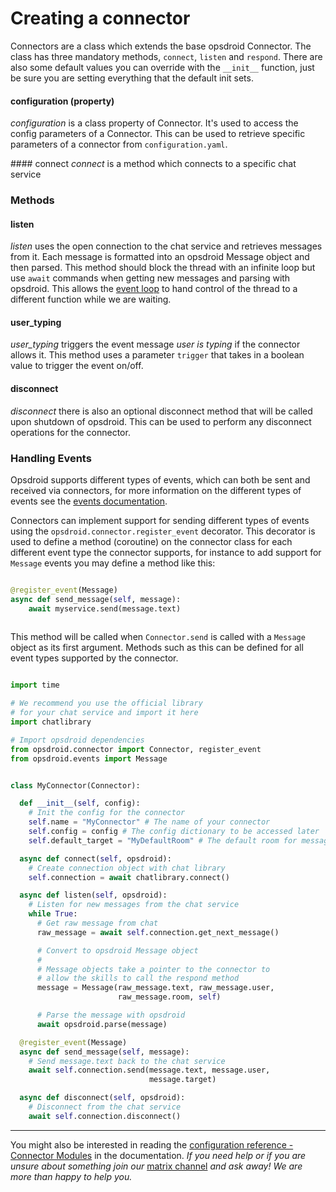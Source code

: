 # Creating a connector

Connectors are a class which extends the base opsdroid Connector. The class has three mandatory methods, `connect`, `listen` and `respond`. There are also some default values you can override with the `__init__` function, just be sure you are setting everything that the default init sets.

#### configuration  (property)
*configuration* is a class property of Connector. It's used to access the config parameters of a Connector. This can be used to retrieve specific parameters of a connector from `configuration.yaml`.

#### connect
*connect* is a method which connects to a specific chat service

### Methods

#### listen
*listen* uses the open connection to the chat service and retrieves messages from it. Each message is formatted into an opsdroid Message object and then parsed. This method should block the thread with an infinite loop but use `await` commands when getting new messages and parsing with opsdroid. This allows the [event loop](https://docs.python.org/3/library/asyncio-eventloop.html) to hand control of the thread to a different function while we are waiting.

#### user_typing
*user_typing* triggers the event message *user is typing* if the connector allows it. This method uses a parameter `trigger` that takes in a boolean value to trigger the event on/off.

#### disconnect
*disconnect* there is also an optional disconnect method that will be called upon shutdown of opsdroid. This can be used to perform any disconnect operations for the connector.


### Handling Events

Opsdroid supports different types of events, which can both be sent and received via connectors, for more information on the different types of events see the [events documentation](/events.md).


Connectors can implement support for sending different types of events using the `opsdroid.connector.register_event` decorator.
This decorator is used to define a method (coroutine) on the connector class for each different event type the connector supports, for instance to add support for `Message` events you may define a method like this:

```python

@register_event(Message)
async def send_message(self, message):
    await myservice.send(message.text)
    
```

This method will be called when `Connector.send` is called with a `Message` object as its first argument. Methods such as this can be defined for all event types supported by the connector.

```python

import time

# We recommend you use the official library
# for your chat service and import it here
import chatlibrary

# Import opsdroid dependencies
from opsdroid.connector import Connector, register_event
from opsdroid.events import Message


class MyConnector(Connector):

  def __init__(self, config):
    # Init the config for the connector
    self.name = "MyConnector" # The name of your connector
    self.config = config # The config dictionary to be accessed later
    self.default_target = "MyDefaultRoom" # The default room for messages to go

  async def connect(self, opsdroid):
    # Create connection object with chat library
    self.connection = await chatlibrary.connect()

  async def listen(self, opsdroid):
    # Listen for new messages from the chat service
    while True:
      # Get raw message from chat
      raw_message = await self.connection.get_next_message()

      # Convert to opsdroid Message object
      #
      # Message objects take a pointer to the connector to
      # allow the skills to call the respond method
      message = Message(raw_message.text, raw_message.user,
                        raw_message.room, self)

      # Parse the message with opsdroid
      await opsdroid.parse(message)

  @register_event(Message)
  async def send_message(self, message):
    # Send message.text back to the chat service
    await self.connection.send(message.text, message.user,
                               message.target)

  async def disconnect(self, opsdroid):
    # Disconnect from the chat service
    await self.connection.disconnect()

```

---
You might also be interested in reading the [configuration reference - Connector Modules](../configuration-reference.md/#connector-modules) in the documentation.
*If you need help or if you are unsure about something join our* [matrix channel](https://riot.im/app/#/room/#opsdroid-general:matrix.org) *and ask away! We are more than happy to help you.*
